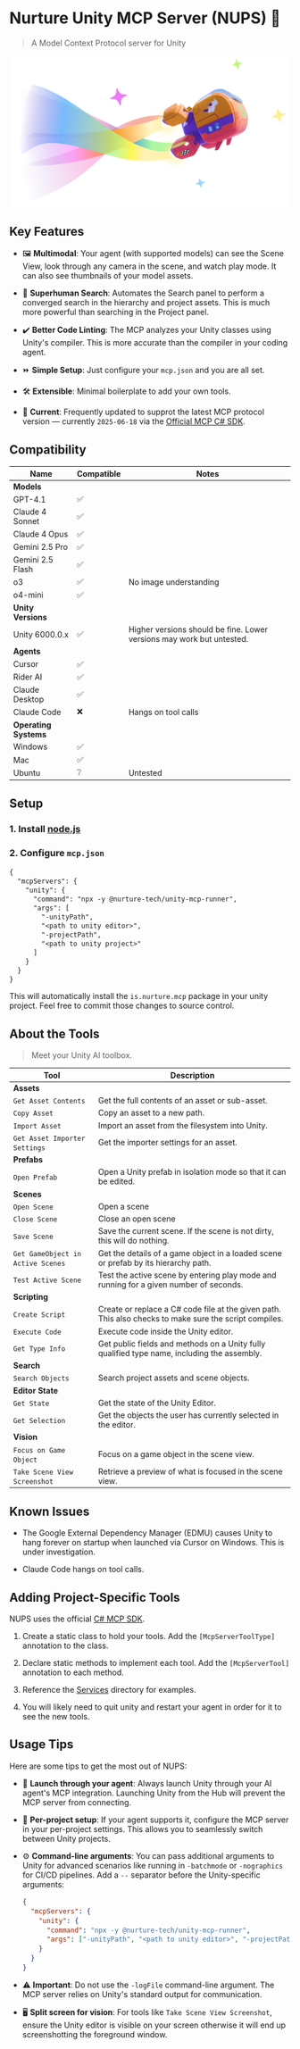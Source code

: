 # Nurture Unity MCP Server (NUPS) 💜

> A Model Context Protocol server for Unity

![Doki Delivery Airship](./docs/assets/airship.png)

## Key Features

- 🖼️ **Multimodal**: Your agent (with supported models) can see the Scene View, look through any camera in the scene, and watch play mode. It can also see thumbnails of your model assets.

- 🔎 **Superhuman Search**: Automates the Search panel to perform a converged search in the hierarchy and project assets. This is much more powerful than searching in the Project panel.

- ✔️ **Better Code Linting**: The MCP analyzes your Unity classes using Unity's compiler. This is more accurate than the compiler in your coding agent.

- ⏩ **Simple Setup**: Just configure your `mcp.json` and you are all set.

- 🛠️ **Extensible**: Minimal boilerplate to add your own tools.

- 📅 **Current**: Frequently updated to supprot the latest MCP protocol version — currently `2025-06-18` via the [Official MCP C# SDK](https://github.com/modelcontextprotocol/csharp-sdk).

## Compatibility

| Name                  | Compatible | Notes                                                                 |
| --------------------- | ---------- | --------------------------------------------------------------------- |
| **Models**            |            |                                                                       |
| GPT-4.1               | ✅         |                                                                       |
| Claude 4 Sonnet       | ✅         |                                                                       |
| Claude 4 Opus         | ✅         |                                                                       |
| Gemini 2.5 Pro        | ✅         |                                                                       |
| Gemini 2.5 Flash      | ✅         |                                                                       |
| o3                    | ✅         | No image understanding                                                |
| o4-mini               | ✅         |                                                                       |
| **Unity Versions**    |            |                                                                       |
| Unity 6000.0.x        | ✅         | Higher versions should be fine. Lower versions may work but untested. |
| **Agents**            |            |                                                                       |
| Cursor                | ✅         |                                                                       |
| Rider AI              | ✅         |                                                                       |
| Claude Desktop        | ✅         |                                                                       |
| Claude Code           | ❌         | Hangs on tool calls                                                   |
| **Operating Systems** |            |                                                                       |
| Windows               | ✅         |                                                                       |
| Mac                   | ✅         |                                                                       |
| Ubuntu                | ❔         | Untested                                                              |

## Setup

### 1. Install [node.js](https://nodejs.org/en/download)

### 2. Configure `mcp.json`

```
{
  "mcpServers": {
    "unity": {
      "command": "npx -y @nurture-tech/unity-mcp-runner",
      "args": [
        "-unityPath",
        "<path to unity editor>",
        "-projectPath",
        "<path to unity project>"
      ]
    }
  }
}
```

This will automatically install the `is.nurture.mcp` package in your unity project. Feel free to commit those changes to source control.

## About the Tools

> Meet your Unity AI toolbox.

| Tool                              | Description                                                                                            |
| --------------------------------- | ------------------------------------------------------------------------------------------------------ |
| **Assets**                        |                                                                                                        |
| `Get Asset Contents`              | Get the full contents of an asset or sub-asset.                                                        |
| `Copy Asset`                      | Copy an asset to a new path.                                                                           |
| `Import Asset`                    | Import an asset from the filesystem into Unity.                                                        |
| `Get Asset Importer Settings`     | Get the importer settings for an asset.                                                                |
| **Prefabs**                       |                                                                                                        |
| `Open Prefab`                     | Open a Unity prefab in isolation mode so that it can be edited.                                        |
| **Scenes**                        |                                                                                                        |
| `Open Scene`                      | Open a scene                                                                                           |
| `Close Scene`                     | Close an open scene                                                                                    |
| `Save Scene`                      | Save the current scene. If the scene is not dirty, this will do nothing.                               |
| `Get GameObject in Active Scenes` | Get the details of a game object in a loaded scene or prefab by its hierarchy path.                    |
| `Test Active Scene`               | Test the active scene by entering play mode and running for a given number of seconds.                 |
| **Scripting**                     |                                                                                                        |
| `Create Script`                   | Create or replace a C# code file at the given path. This also checks to make sure the script compiles. |
| `Execute Code`                    | Execute code inside the Unity editor.                                                                  |
| `Get Type Info`                   | Get public fields and methods on a Unity fully qualified type name, including the assembly.            |
| **Search**                        |                                                                                                        |
| `Search Objects`                  | Search project assets and scene objects.                                                               |
| **Editor State**                  |                                                                                                        |
| `Get State`                       | Get the state of the Unity Editor.                                                                     |
| `Get Selection`                   | Get the objects the user has currently selected in the editor.                                         |
| **Vision**                        |                                                                                                        |
| `Focus on Game Object`            | Focus on a game object in the scene view.                                                              |
| `Take Scene View Screenshot`      | Retrieve a preview of what is focused in the scene view.                                               |

## Known Issues

- The Google External Dependency Manager (EDMU) causes Unity to hang forever on startup when launched via Cursor on Windows. This is under investigation.

- Claude Code hangs on tool calls.

## Adding Project-Specific Tools

NUPS uses the official [C# MCP SDK](https://github.com/modelcontextprotocol/csharp-sdk).

1. Create a static class to hold your tools. Add the `[McpServerToolType]` annotation to the class.

2. Declare static methods to implement each tool. Add the `[McpServerTool]` annotation to each method.

3. Reference the [Services](./packages/unity/Editor/Services) directory for examples.

4. You will likely need to quit unity and restart your agent in order for it to see the new tools.

## Usage Tips

Here are some tips to get the most out of NUPS:

- 🚀 **Launch through your agent**: Always launch Unity through your AI agent's MCP integration. Launching Unity from the Hub will prevent the MCP server from connecting.

- 📂 **Per-project setup**: If your agent supports it, configure the MCP server in your per-project settings. This allows you to seamlessly switch between Unity projects.

- ⚙️ **Command-line arguments**: You can pass additional arguments to Unity for advanced scenarios like running in `-batchmode` or `-nographics` for CI/CD pipelines. Add a `--` separator before the Unity-specific arguments:

  ```json
  {
    "mcpServers": {
      "unity": {
        "command": "npx -y @nurture-tech/unity-mcp-runner",
        "args": ["-unityPath", "<path to unity editor>", "-projectPath", ".", "--", "-batchmode", "-nographics"]
      }
    }
  }
  ```

- ⚠️ **Important**: Do not use the `-logFile` command-line argument. The MCP server relies on Unity's standard output for communication.

- 🖥️ **Split screen for vision**: For tools like `Take Scene View Screenshot`, ensure the Unity editor is visible on your screen otherwise it will end up screenshotting the foreground window.
